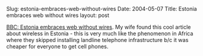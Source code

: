 Slug: estonia-embraces-web-without-wires
Date: 2004-05-07
Title: Estonia embraces web without wires
layout: post

<a href="http://news.bbc.co.uk/2/hi/technology/3673619.stm">BBC: Estonia embraces web without wires</a>. My wife found this cool article about wireless in Estonia - this is very much like the phenomenon in Africa where they skipped installing landline telephone infrastructure b/c it was cheaper for everyone to get cell phones.
